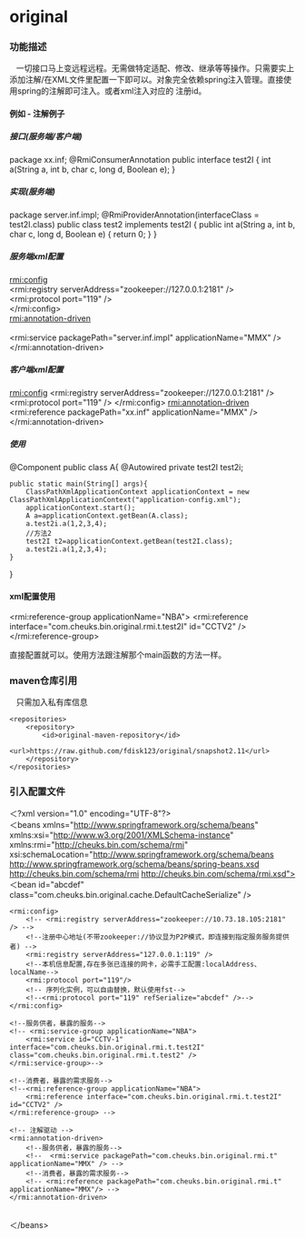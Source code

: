# original
### 功能描述
    一切接口马上变远程远程。无需做特定适配、修改、继承等等操作。只需要实上添加注解/在XML文件里配置一下即可以。对象完全依赖spring注入管理。直接使用spring的注解即可注入。或者xml注入对应的 注册id。

#### 例如 - 注解例子
##### 接口(服务端/客户端)
package xx.inf;
@RmiConsumerAnnotation
public interface test2I {
	int a(String a, int b, char c, long d, Boolean e);
}
##### 实现(服务端)
package server.inf.impl;
@RmiProviderAnnotation(interfaceClass = test2I.class)
public class test2 implements test2I {
	public int a(String a, int b, char c, long d, Boolean e) {
		return 0;
	}
}

##### 服务端xml配置

<rmi:config></br>
	<rmi:registry serverAddress="zookeeper://127.0.0.1:2181" /></br>
	<rmi:protocol port="119" /></br>
</rmi:config></br>
<rmi:annotation-driven></br>
	<!--扫描指定包路径,扫描实现--></br>
	<rmi:service packagePath="server.inf.impl" applicationName="MMX" /></br>
</rmi:annotation-driven></br>

##### 客户端xml配置
<rmi:config>
	<rmi:registry serverAddress="zookeeper://127.0.0.1:2181" />
	<rmi:protocol port="119" />
</rmi:config>
<rmi:annotation-driven>
	<!--扫描指定包路径,扫描接口-->
	<rmi:reference packagePath="xx.inf" applicationName="MMX" />
</rmi:annotation-driven>

##### 使用
@Component
public class A{
	@Autowired
	private test2I test2i;
	
	public static main(String[] args){
		ClassPathXmlApplicationContext applicationContext = new ClassPathXmlApplicationContext("application-config.xml");
		applicationContext.start();
		A a=applicationContext.getBean(A.class);
		a.test2i.a(1,2,3,4);
		//方法2
		test2I t2=applicationContext.getBean(test2I.class);
		a.test2i.a(1,2,3,4);
	}
}

#### xml配置使用
<bean id="test3impl" class="server.inf.impl.test3.impl"/>
<rmi:service-group applicationName="NBA"> 
	<rmi:service id="CCTV-1" interface="com.cheuks.bin.original.rmi.t.test2I" class="com.cheuks.bin.original.rmi.t.test2" /> 
	<!--直接引用spring的bean-->
	<rmi:service id="CCTV-1" interface="com.cheuks.bin.original.rmi.t.test3I" ref="test3impl" />
</rmi:service-group> 
	
<rmi:reference-group applicationName="NBA"> 
	<rmi:reference interface="com.cheuks.bin.original.rmi.t.test2I" id="CCTV2" />
</rmi:reference-group>

直接配置就可以。使用方法跟注解那个main函数的方法一样。




### maven仓库引用
    只需加入私有库信息

	<repositories>
		<repository>
			<id>original-maven-repository</id>
			<url>https://raw.github.com/fdisk123/original/snapshot2.11</url>
		</repository>
	</repositories>

### 引入配置文件

＜?xml version="1.0" encoding="UTF-8"?>
<br/>
＜beans xmlns="http://www.springframework.org/schema/beans" xmlns:xsi="http://www.w3.org/2001/XMLSchema-instance" xmlns:rmi="http://cheuks.bin.com/schema/rmi" xsi:schemaLocation="http://www.springframework.org/schema/beans http://www.springframework.org/schema/beans/spring-beans.xsd http://cheuks.bin.com/schema/rmi http://cheuks.bin.com/schema/rmi.xsd">
<br/>
	<!-- 序列化实例，可以自由替换，默认使用fst-->
	＜bean id="abcdef" class="com.cheuks.bin.original.cache.DefaultCacheSerialize" />

	<rmi:config>
		<!-- <rmi:registry serverAddress="zookeeper://10.73.18.105:2181" /> -->
		<!--注册中心地址(不带zookeeper://协议显为P2P模式，即连接到指定服务服务提供者) -->
		<rmi:registry serverAddress="127.0.0.1:119" />
		<!--本机信息配置,存在多张已连接的网卡，必需手工配置:localAddress、localName-->
		<rmi:protocol port="119"/>
		<!-- 序列化实例，可以自由替换，默认使用fst-->
		<!--<rmi:protocol port="119" refSerialize="abcdef" />-->
	</rmi:config>

	<!--服务供者，暴露的服务--> 
	<!-- <rmi:service-group applicationName="NBA"> 
		<rmi:service id="CCTV-1" interface="com.cheuks.bin.original.rmi.t.test2I" class="com.cheuks.bin.original.rmi.t.test2" /> 
	</rmi:service-group>--> 
	
	<!--消费者，暴露的需求服务--> 
	<!--<rmi:reference-group applicationName="NBA">
		<rmi:reference interface="com.cheuks.bin.original.rmi.t.test2I" id="CCTV2" /> 
	</rmi:reference-group> -->

	<!-- 注解驱动 -->
	<rmi:annotation-driven>
		<!--服务供者，暴露的服务--> 
		<!--  <rmi:service packagePath="com.cheuks.bin.original.rmi.t" applicationName="MMX" /> -->
		<!--消费者，暴露的需求服务--> 
		<!-- <rmi:reference packagePath="com.cheuks.bin.original.rmi.t" applicationName="MMX"/> -->
	</rmi:annotation-driven>
<br/>
＜/beans>	
